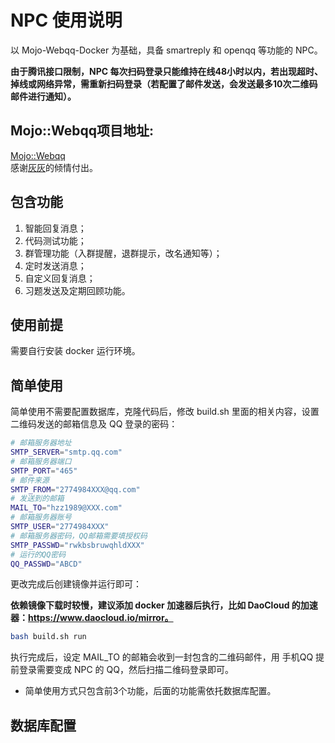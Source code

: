 # NPC 使用说明

以 Mojo-Webqq-Docker 为基础，具备 smartreply 和 openqq 等功能的 NPC。

**由于腾讯接口限制，NPC 每次扫码登录只能维持在线48小时以内，若出现超时、掉线或网络异常，需重新扫码登录（若配置了邮件发送，会发送最多10次二维码邮件进行通知）。**

## Mojo::Webqq项目地址:
[Mojo::Webqq](https://github.com/sjdy521/Mojo-Webqq)  
感谢[灰灰](https://github.com/sjdy521)的倾情付出。

## 包含功能

1. 智能回复消息；
2. 代码测试功能；
3. 群管理功能（入群提醒，退群提示，改名通知等）；
4. 定时发送消息；
5. 自定义回复消息；
6. 习题发送及定期回顾功能。

## 使用前提

需要自行安装 docker 运行环境。

## 简单使用

简单使用不需要配置数据库，克隆代码后，修改 build.sh 里面的相关内容，设置二维码发送的邮箱信息及 QQ 登录的密码：

```bash
# 邮箱服务器地址
SMTP_SERVER="smtp.qq.com" 
# 邮箱服务器端口
SMTP_PORT="465" 
# 邮件来源
SMTP_FROM="2774984XXX@qq.com" 
# 发送到的邮箱
MAIL_TO="hzz1989@XXX.com" 
# 邮箱服务器账号
SMTP_USER="2774984XXX" 
# 邮箱服务器密码，QQ邮箱需要填授权码
SMTP_PASSWD="rwkbsbruwqhldXXX" 
# 运行的QQ密码
QQ_PASSWD="ABCD" 
```

更改完成后创建镜像并运行即可：

**依赖镜像下载时较慢，建议添加 docker 加速器后执行，比如 DaoCloud 的加速器：https://www.daocloud.io/mirror。**

```bash
bash build.sh run
```

执行完成后，设定 MAIL_TO 的邮箱会收到一封包含的二维码邮件，用 手机QQ 提前登录需要变成 NPC 的 QQ，然后扫描二维码登录即可。

* 简单使用方式只包含前3个功能，后面的功能需依托数据库配置。

## 数据库配置


